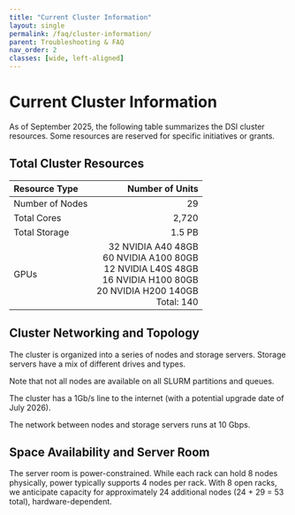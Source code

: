 ```yaml
---
title: "Current Cluster Information"
layout: single
permalink: /faq/cluster-information/
parent: Troubleshooting & FAQ
nav_order: 2
classes: [wide, left-aligned]
---
```


# Current Cluster Information

As of September 2025, the following table summarizes the DSI cluster resources. Some resources are reserved for specific initiatives or grants.

## Total Cluster Resources

| Resource Type   | Number of Units |
|:----------------|----------------:|
| Number of Nodes | 29              |
| Total Cores     | 2,720            |
| Total Storage   | 1.5 PB          |
| GPUs            | 32 NVIDIA A40 48GB  <br/> 60  NVIDIA A100 80GB <br/> 12 NVIDIA L40S 48GB  <br/> 16 NVIDIA H100 80GB  <br/> 20 NVIDIA H200 140GB <br/> Total: 140  |



## Cluster Networking and Topology

The cluster is organized into a series of nodes and storage servers. Storage servers have a mix of different drives and types. 

<!-- Nodes are broken into series (denoted by their name):
- The `g` series has a 200GB SSD locally
- The `h` series has a 200GB SSD locally
- The `j` series has a 400GB SSD locally
- The `k` series has a 1TB SSD locally
- The `i` series has 400GB SSD locally
- The `m` series has 500GB SSD locally
- The `n` series has a 10TB SSD locally -->

Note that not all nodes are available on all SLURM partitions and queues. 

The cluster has a 1Gb/s line to the internet (with a potential upgrade date of July 2026).

The network between nodes and storage servers runs at 10 Gbps.

## Space Availability and Server Room

The server room is power-constrained. While each rack can hold 8 nodes physically, power typically supports 4 nodes per rack. With 8 open racks, we anticipate capacity for approximately 24 additional nodes (24 + 29 = 53 total), hardware-dependent.


